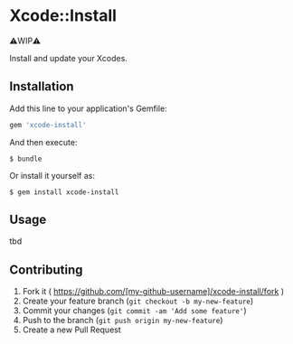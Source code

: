 # Xcode::Install

⚠️WIP⚠️

Install and update your Xcodes.

## Installation

Add this line to your application's Gemfile:

```ruby
gem 'xcode-install'
```

And then execute:

    $ bundle

Or install it yourself as:

    $ gem install xcode-install

## Usage

tbd

## Contributing

1. Fork it ( https://github.com/[my-github-username]/xcode-install/fork )
2. Create your feature branch (`git checkout -b my-new-feature`)
3. Commit your changes (`git commit -am 'Add some feature'`)
4. Push to the branch (`git push origin my-new-feature`)
5. Create a new Pull Request
